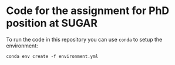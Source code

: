 # Code for the assignment for PhD position at SUGAR

To run the code in this repository you can use `conda` to setup the environment:

    conda env create -f environment.yml
